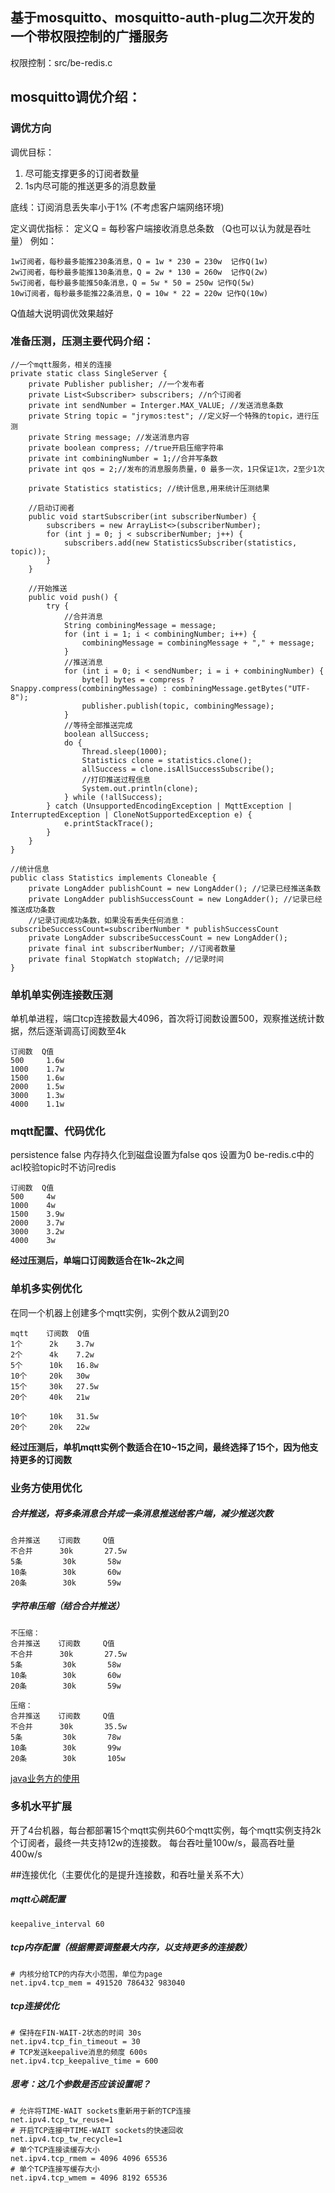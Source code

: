 ## 基于mosquitto、mosquitto-auth-plug二次开发的一个带权限控制的广播服务

权限控制：src/be-redis.c


## mosquitto调优介绍：

### 调优方向

调优目标：
1. 尽可能支撑更多的订阅者数量
2. 1s内尽可能的推送更多的消息数量

底线：订阅消息丢失率小于1% (不考虑客户端网络环境)

定义调优指标：
定义Q = 每秒客户端接收消息总条数 （Q也可以认为就是吞吐量）
例如：
```
1w订阅者，每秒最多能推230条消息，Q = 1w * 230 = 230w  记作Q(1w)
2w订阅者，每秒最多能推130条消息，Q = 2w * 130 = 260w  记作Q(2w)
5w订阅者，每秒最多能推50条消息，Q = 5w * 50 = 250w 记作Q(5w)
10w订阅者，每秒最多能推22条消息，Q = 10w * 22 = 220w 记作Q(10w)
```
Q值越大说明调优效果越好

### 准备压测，压测主要代码介绍：
```
//一个mqtt服务，相关的连接
private static class SingleServer {
    private Publisher publisher; //一个发布者
    private List<Subscriber> subscribers; //n个订阅者
    private int sendNumber = Interger.MAX_VALUE; //发送消息条数
    private String topic = "jrymos:test"; //定义好一个特殊的topic，进行压测
    private String message; //发送消息内容
    private boolean compress; //true开启压缩字符串
    private int combiningNumber = 1;//合并写条数
    private int qos = 2;//发布的消息服务质量，0 最多一次，1只保证1次，2至少1次

    private Statistics statistics; //统计信息,用来统计压测结果

    //启动订阅者
    public void startSubscriber(int subscriberNumber) {
        subscribers = new ArrayList<>(subscriberNumber);
        for (int j = 0; j < subscriberNumber; j++) {
            subscribers.add(new StatisticsSubscriber(statistics, topic));
        }
    }

    //开始推送
    public void push() {
        try {
            //合并消息
            String combiningMessage = message;
            for (int i = 1; i < combiningNumber; i++) {
                combiningMessage = combiningMessage + "," + message;
            }
            //推送消息
            for (int i = 0; i < sendNumber; i = i + combiningNumber) {
                byte[] bytes = compress ? Snappy.compress(combiningMessage) : combiningMessage.getBytes("UTF-8");
                publisher.publish(topic, combiningMessage);
            }
            //等待全部推送完成
            boolean allSuccess;
            do {
                Thread.sleep(1000);
                Statistics clone = statistics.clone();
                allSuccess = clone.isAllSuccessSubscribe();
                //打印推送过程信息
                System.out.println(clone);
            } while (!allSuccess);
        } catch (UnsupportedEncodingException | MqttException | InterruptedException | CloneNotSupportedException e) {
            e.printStackTrace();
        }
    }
}

//统计信息
public class Statistics implements Cloneable {
    private LongAdder publishCount = new LongAdder(); //记录已经推送条数
    private LongAdder publishSuccessCount = new LongAdder(); //记录已经推送成功条数
    //记录订阅成功条数，如果没有丢失任何消息：subscribeSuccessCount=subscriberNumber * publishSuccessCount
    private LongAdder subscribeSuccessCount = new LongAdder(); 
    private final int subscriberNumber; //订阅者数量
    private final StopWatch stopWatch; //记录时间
}
```


### 单机单实例连接数压测
单机单进程，端口tcp连接数最大4096，首次将订阅数设置500，观察推送统计数据，然后逐渐调高订阅数至4k

```
订阅数  Q值
500     1.6w
1000    1.7w
1500    1.6w
2000    1.5w
3000    1.3w
4000    1.1w
```

### mqtt配置、代码优化
persistence false 内存持久化到磁盘设置为false
qos 设置为0
be-redis.c中的acl校验topic时不访问redis

```
订阅数  Q值
500     4w
1000    4w
1500    3.9w
2000    3.7w
3000    3.2w
4000    3w
```

**经过压测后，单端口订阅数适合在1k~2k之间**

### 单机多实例优化

在同一个机器上创建多个mqtt实例，实例个数从2调到20

```
mqtt    订阅数  Q值
1个      2k    3.7w
2个      4k    7.2w
5个      10k   16.8w
10个     20k   30w
15个     30k   27.5w
20个     40k   21w

10个     10k   31.5w
20个     20k   22w
```

**经过压测后，单机mqtt实例个数适合在10~15之间，最终选择了15个，因为他支持更多的订阅数**


### 业务方使用优化
##### 合并推送，将多条消息合并成一条消息推送给客户端，减少推送次数

```
合并推送    订阅数     Q值
不合并      30k       27.5w
5条         30k       58w
10条        30k       60w
20条        30k       59w
```

##### 字符串压缩（结合合并推送）

```
不压缩：
合并推送    订阅数     Q值
不合并      30k       27.5w
5条         30k       58w
10条        30k       60w
20条        30k       59w

压缩：
合并推送    订阅数     Q值
不合并      30k       35.5w
5条         30k       78w
10条        30k       99w
20条        30k       105w
```

[java业务方的使用](https://github.com/FightingIsLife/jrymos-broadcast)


### 多机水平扩展
开了4台机器，每台都部署15个mqtt实例共60个mqtt实例，每个mqtt实例支持2k个订阅者，最终一共支持12w的连接数。
每台吞吐量100w/s，最高吞吐量400w/s


##连接优化（主要优化的是提升连接数，和吞吐量关系不大）

##### mqtt心跳配置
`keepalive_interval 60`

##### tcp内存配置（根据需要调整最大内存，以支持更多的连接数）

```
# 内核分给TCP的内存大小范围，单位为page
net.ipv4.tcp_mem = 491520 786432 983040
```

##### tcp连接优化 
```
# 保持在FIN-WAIT-2状态的时间 30s
net.ipv4.tcp_fin_timeout = 30
# TCP发送keepalive消息的频度 600s
net.ipv4.tcp_keepalive_time = 600
```

##### 思考：这几个参数是否应该设置呢？
```
# 允许将TIME-WAIT sockets重新用于新的TCP连接
net.ipv4.tcp_tw_reuse=1
# 开启TCP连接中TIME-WAIT sockets的快速回收
net.ipv4.tcp_tw_recycle=1
# 单个TCP连接读缓存大小
net.ipv4.tcp_rmem = 4096 4096 65536
# 单个TCP连接写缓存大小
net.ipv4.tcp_wmem = 4096 8192 65536
```